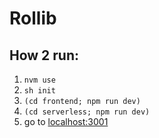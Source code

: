 # Rollib

## How 2 run:
1. `nvm use`
2. `sh init`
3. `(cd frontend; npm run dev)`
4. `(cd serverless; npm run dev)`
5. go to [localhost:3001](http://localhost:3001)